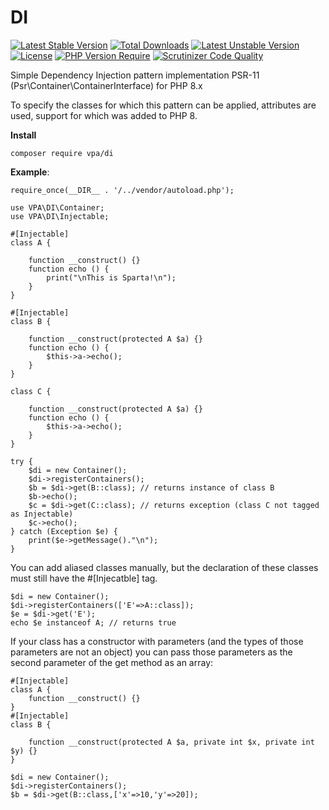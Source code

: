 # DI

[![Latest Stable Version](http://poser.pugx.org/vpa/di/v)](https://packagist.org/packages/vpa/di) [![Total Downloads](http://poser.pugx.org/vpa/di/downloads)](https://packagist.org/packages/vpa/di) [![Latest Unstable Version](http://poser.pugx.org/vpa/di/v/unstable)](https://packagist.org/packages/vpa/di) [![License](http://poser.pugx.org/vpa/di/license)](https://packagist.org/packages/vpa/di) [![PHP Version Require](http://poser.pugx.org/vpa/di/require/php)](https://packagist.org/packages/vpa/di)
[![Scrutinizer Code Quality](https://scrutinizer-ci.com/g/zolll23/DI/badges/quality-score.png?b=main)](https://scrutinizer-ci.com/g/zolll23/DI/?branch=main)

Simple Dependency Injection pattern implementation PSR-11 (Psr\Container\ContainerInterface) for PHP 8.x 

To specify the classes for which this pattern can be applied, attributes are used, support for which was added to PHP 8.

**Install**

```
composer require vpa/di
```

**Example**:

```
require_once(__DIR__ . '/../vendor/autoload.php');

use VPA\DI\Container;
use VPA\DI\Injectable;

#[Injectable]
class A {

    function __construct() {}
    function echo () {
        print("\nThis is Sparta!\n");
    }
}

#[Injectable]
class B {

    function __construct(protected A $a) {}
    function echo () {
        $this->a->echo();
    }
}

class C {

    function __construct(protected A $a) {}
    function echo () {
        $this->a->echo();
    }
}

try {
    $di = new Container();
    $di->registerContainers();
    $b = $di->get(B::class); // returns instance of class B
    $b->echo();
    $c = $di->get(C::class); // returns exception (class C not tagged as Injectable)
    $c->echo();
} catch (Exception $e) {
    print($e->getMessage()."\n");
}
```

You can add aliased classes manually, but the declaration of these classes must still have the #[Injecatble] tag.
```
$di = new Container();
$di->registerContainers(['E'=>A::class]);
$e = $di->get('E');
echo $e instanceof A; // returns true
```

If your class has a constructor with parameters (and the types of those parameters are not an object) you can pass those parameters as the second parameter of the get method as an array:
```
#[Injectable]
class A {
    function __construct() {}
}
#[Injectable]
class B {

    function __construct(protected A $a, private int $x, private int $y) {}
}

$di = new Container();
$di->registerContainers();
$b = $di->get(B::class,['x'=>10,'y'=>20]);
```
